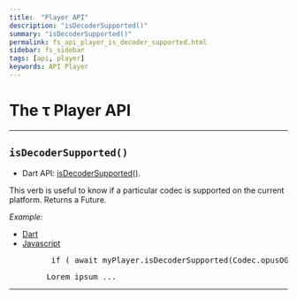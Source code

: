 ```yaml
---
title:  "Player API"
description: "isDecoderSupported()"
summary: "isDecoderSupported()"
permalink: fs_api_player_is_decoder_supported.html
sidebar: fs_sidebar
tags: [api, player]
keywords: API Player
---
```

# The &tau; Player API

---------------------------------------------------------------------------------------------------------------------------------

## `isDecoderSupported()`


- Dart API: [isDecoderSupported()](pages/flutter-sound/api/player/FlutterSoundPlayer/isDecoderSupported.html).

This verb is useful to know if a particular codec is supported on the current platform.
Returns a Future<bool>.

*Example:*
<ul id="profileTabs" class="nav nav-tabs">
    <li class="active"><a href="#dart" data-toggle="tab">Dart</a></li>
    <li><a href="#javascript" data-toggle="tab">Javascript</a></li>
</ul>
<div class="tab-content">

<div role="tabpanel" class="tab-pane active" id="dart">

<pre>
         if ( await myPlayer.isDecoderSupported(Codec.opusOGG) ) doSomething;
</pre>

</div>

<div role="tabpanel" class="tab-pane" id="javascript">
<pre>
        Lorem ipsum ...
</pre>
</div>

</div>

---------------------------------------------------------------------------------------------------------------------------------
